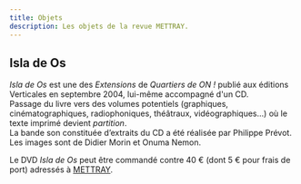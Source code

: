 ```yaml
---
title: Objets
description: Les objets de la revue METTRAY.
---
```


## Isla de Os

*Isla de Os* est une des *Extensions* de *Quartiers de ON !* publié aux éditions Verticales en septembre 2004, lui-même accompagné d'un CD.  
Passage du livre vers des volumes potentiels (graphiques, cinématographiques, radiophoniques, théâtraux, vidéographiques…) où le texte imprimé devient *partition*.  
La bande son constituée d’extraits du CD a été réalisée par Philippe Prévot.  
Les images sont de Didier Morin et Onuma Nemon.

Le DVD *Isla de Os* peut être commandé contre 40 € (dont 5 € pour frais de port) adressés à <span class="mettray">[METTRAY](/contact)</span>.
